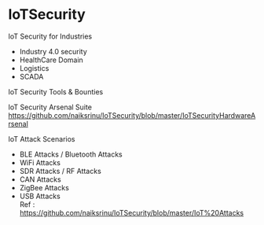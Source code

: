 # IoTSecurity

IoT Security for Industries  
  - Industry 4.0 security
  - HealthCare Domain
  - Logistics 
  - SCADA

IoT Security Tools & Bounties  



IoT Security Arsenal Suite  
https://github.com/naiksrinu/IoTSecurity/blob/master/IoTSecurityHardwareArsenal


IoT Attack Scenarios  
  - BLE Attacks / Bluetooth Attacks
  - WiFi Attacks
  - SDR Attacks / RF Attacks
  - CAN Attacks
  - ZigBee Attacks
  - USB Attacks  
Ref : https://github.com/naiksrinu/IoTSecurity/blob/master/IoT%20Attacks


  
  
